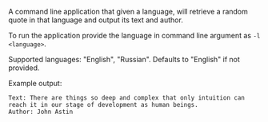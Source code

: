 A command line application that given a language, will retrieve a random quote in that language and output its text and author.

To run the application provide the language in command line argument as `-l <language>`. 

Supported languages: "English", "Russian". Defaults to "English" if not provided.

Example output:

```
Text: There are things so deep and complex that only intuition can reach it in our stage of development as human beings.
Author: John Astin
```
